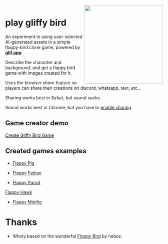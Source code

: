 <img src="screencap.gif" align="right" width="250">

# play gliffy bird

An experiment in using user-selected AI-generated assets in a simple flappy-bird clone game, powered by **[glif.app](https://glif.app/)**.

Describe the character and background, and get a flappy bird game with images created for it.

Uses the browser *share* feature so players can share their creations on discord, whatsapp, text, etc...

Sharing works best in Safari, but sound sucks.

Sound works best in Chrome, but you have to [enable sharing](https://stackoverflow.com/a/74272516).


## Game creator demo

[Create Gliffy Bird Game](https://wanderingstan.github.io/glifbird/create.html)

## Created games examples

- [Flappy Pig](https://wanderingstan.github.io/glifbird/?background-image=https://res.cloudinary.com/dzkwltgyd/image/upload/v1694785374/glif-run-outputs/zkmtbqewdskxffgqjk6p.png&animal-image=https://res.cloudinary.com/dzkwltgyd/image/upload/v1694785363/glif-run-outputs/jztw2sck1r8ikn8vo2ee.jpg&gamename=Flappy%20Salamander&gamesummary=In%20this%20thrilling%20adventure%2C%20a%20brave%20salamander%20embarks%20on%20a%20treacherous%20journey%20through%20an%20underwater%20world%20filled%20with%20mesmerizing%20coral%20reefs%2C%20sparkling%20bubbles%2C%20and%20curious%20fish.%20With%20wit%20and%20determination%2C%20the%20salamander%20must%20navigate%20the%20perils%20of%20this%20enchanting%20domain%20to%20reach%20its%20destination%20unscathed.)

- [Flappy Fabian](https://wanderingstan.github.io/glifbird/?animal-image=https://res.cloudinary.com/dzkwltgyd/image/upload/v1694736128/glif-run-outputs/bjkwjz3eliezlftzq8nd.jpg&background-image=https://res.cloudinary.com/dzkwltgyd/image/upload/v1694553627/glif-run-outputs/tk5vh1eu562jbgn17xdo.png&gamename=Flappy%20Fabian&gamesummary=In%20this%20thrilling%20adventure%2C%20a%20fearless%20Fabian%20embarks%20on%20a%20treacherous%20journey%20through%20the%20Arctic%2C%20navigating%20treacherous%20sea%20ice%20and%20perilous%20waters.%20With%20determination%20and%20courage%2C%20the%20hamster%20faces%20the%20challenges%20of%20this%20icy%20environment%2C%20braving%20the%20freezing%20cold%20and%20unpredictable%20ocean%20to%20reach%20its%20destination.)

- [Flappy Parrot](https://wanderingstan.github.io/glifbird/?animal-image=https://res.cloudinary.com/dzkwltgyd/image/upload/v1694553616/glif-run-outputs/moyi8cowjlnk1kv7skgz.jpg&background-image=https://res.cloudinary.com/dzkwltgyd/image/upload/v1694553627/glif-run-outputs/tk5vh1eu562jbgn17xdo.png&gamename=Flappy%20Parrot&gamesummary=In%20this%20thrilling%20adventure%2C%20a%20fearless%20hamster%20embarks%20on%20a%20treacherous%20journey%20through%20the%20Arctic%2C%20navigating%20treacherous%20sea%20ice%20and%20perilous%20waters.%20With%20determination%20and%20courage%2C%20the%20hamster%20faces%20the%20challenges%20of%20this%20icy%20environment%2C%20braving%20the%20freezing%20cold%20and%20unpredictable%20ocean%20to%20reach%20its%20destination.)

[Flappy Hawk](https://wanderingstan.github.io/glifbird/?background-image=https://res.cloudinary.com/dzkwltgyd/image/upload/v1694716009/glif-run-outputs/jaua9miveegxth5jpweu.png&animal-image=https://res.cloudinary.com/dzkwltgyd/image/upload/v1694715997/glif-run-outputs/xv8iqeanytzlwwrjwv35.jpg&gamename=Flappy%20Hawk)

- [Flappy Minifig](https://wanderingstan.github.io/glifbird/?animal-image=https://res.cloudinary.com/dzkwltgyd/image/upload/v1694565205/glif-run-outputs/i9xrji1vj2eotmxc9n3t.jpg&background-image=https://res.cloudinary.com/dzkwltgyd/image/upload/v1694565217/glif-run-outputs/cs7f5i9xodzrzthvq1yn.png&gameName=Flappy%20Minifig)

 # Thanks

 - Wholy based on the wonderful [Floppy Bird](https://github.com/nebez/floppybird) by nebez.